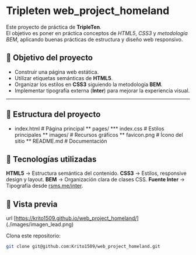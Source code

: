 # Tripleten web_project_homeland

Este proyecto de práctica de **TripleTen**.  
El objetivo es poner en práctica conceptos de _HTML5_, _CSS3_ y _metodología BEM_, aplicando buenas prácticas de estructura y diseño web responsivo.

## 🎯 Objetivo del proyecto

- Construir una página web estática.
- Utilizar etiquetas semánticas de **HTML5**.
- Organizar los estilos en **CSS3** siguiendo la metodología **BEM**.
- Implementar tipografía externa (**Inter**) para mejorar la experiencia visual.

---

## 📂 Estructura del proyecto

- index.html # Página principal
  ** pages/ \*** index.css # Estilos principales
  ** images/ # Recursos gráficos
  ** favicon.png # Ícono del sitio
  \*\* README.md # Documentación

## 🚀 Tecnologías utilizadas

**HTML5** → Estructura semántica del contenido.
**CSS3** → Estilos, responsive design y layout.
**BEM** → Organización clara de clases CSS.
**Fuente Inter** → Tipografía desde [rsms.me/inter](https://rsms.me/inter/).

## 📸 Vista previa

url [https://krito1509.github.io/web_project_homeland/] (./images/imagen_lead.png)

Clona este repositorio:

```bash
git clone git@github.com:Krito1509/web_project_homeland.git

```
